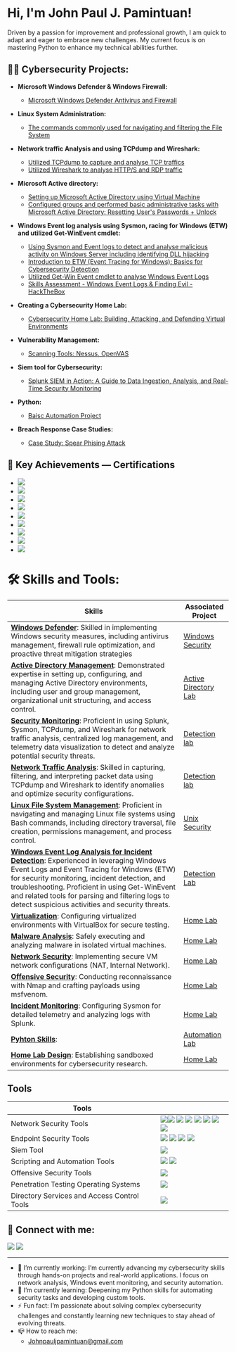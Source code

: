 <h1>Hi, I'm John Paul J. Pamintuan!</h1>
Driven by a passion for improvement and professional growth, I am quick to adapt and eager to embrace new challenges. 
My current focus is on mastering Python to enhance my technical abilities further.

<h2>👨‍💻 Cybersecurity Projects:</h2>

- <b>Microsoft Windows Defender & Windows Firewall:</b>
  - [Microsoft Windows Defender Antivirus and Firewall](https://github.com/JohnSpace2/Microsoft-Windows-Defender-Windows-Firewall/blob/main/README.md)
- <b>Linux System Administration:</b>
  - [The commands commonly used for navigating and filtering the File System](https://github.com/JohnSpace2/Navigate-and-manage-the-file-system-using-Linux-commands-via-the-Bash-shell/blob/main/README.md) 
- <b>Network traffic Analysis and using TCPdump and Wireshark:</b>
  - [Utilized TCPdump to capture and analyse TCP traffics](https://github.com/JohnPaulPamintuan/TCPdump/blob/main/README.md)
  - [Utilized Wireshark to analyse HTTP/S and RDP traffic](https://github.com/JohnPaulPamintuan/Wireshark/blob/main/README.md)
- <b>Microsoft Active directory:</b>
  - [Setting up Microsoft Active Directory using Virtual Machine](https://github.com/JohnPaulPamintuan/Setting-up-Active-directory)
  - [Configured groups and performed basic administrative tasks with Microsoft Active Directory: Resetting User's Passwords + Unlock](https://github.com/JohnPaulPamintuan/Active-Directory/blob/main/README.md)
- <b>Windows Event log analysis using Sysmon, racing for Windows (ETW) and utilized Get-WinEvent cmdlet:</b>
  - [Using Sysmon and Event logs to detect and analyse malicious activity on Windows Server
including identifying DLL hijacking](https://github.com/JohnPaulPamintuan/Windows-Event-log-analysis/blob/main/README.md)
   - [Introduction to ETW (Event Tracing for Windows): Basics for Cybersecurity Detection](https://github.com/JohnPaulPamintuan/ETW/blob/main/README.md)
   - [Utilized Get-Win Event cmdlet to analyse Windows Event Logs](https://github.com/JohnPaulPamintuan/Get-WinEvent-/blob/main/README.md)
   - [Skills Assessment - Windows Event Logs & Finding Evil - HackTheBox](https://github.com/JohnPaulPamintuan/Skills-Assessment---Windows-Event-Logs-Finding-Evil---HackTheBox./blob/main/README.md)

- <b>Creating a Cybersecurity Home Lab:</b>
  - [Cybersecurity Home Lab: Building, Attacking, and Defending Virtual Environments](https://github.com/JohnPaulPamintuan/Creating-a-basic-home-lab-)

- <b>Vulnerability Management:</b>
  - [Scanning Tools: Nessus, OpenVAS](https://github.com/JohnPaulPamintuan/Scanning-Tools-Nessus-OpenVAS)
- <b>Siem tool for Cybersecurity:</b>
  - [Splunk SIEM in Action: A Guide to Data Ingestion, Analysis, and Real-Time Security Monitoring](https://github.com/JohnPaulPamintuan/SIEM-Tool---SPLUNK)
- <b>Python:</b>
  - [Baisc Automation Project](https://github.com/JohnPaulPamintuan/python)
- <b>Breach Response Case Studies:</b>
  - [Case Study: Spear Phising Attack](https://coursera-assessments.s3.amazonaws.com/assessments/1720428014790/2123721c-6fdb-4ede-a0c0-1bec21cd781d/Pros%20and%20cons%20-%20Sheet1.pdf)
 
    
<h2>🏅 Key Achievements — Certifications </h2>

- [<img src="https://img.shields.io/badge/-Google%20Cybersecurity-4285F4?&style=for-the-badge&logo=Google&logoColor=white" />](https://github.com/JohnPaulPamintuan/Google-Cybersecurity/blob/main/README.md)
- [<img src="https://img.shields.io/badge/-Google%20Cloud%20Cybersecurity-4285F4?&style=for-the-badge&logo=GoogleCloud&logoColor=white" />](https://github.com/JohnPaulPamintuan/Google-Cloud/blob/main/README.md)
- <img src="https://img.shields.io/badge/-Security%2B-FF0000?&style=for-the-badge&logo=CompTIA&logoColor=white" />
- <img src="https://img.shields.io/badge/-IBM%27s%20Security%20Analyst%20Fundamentals-FFB300?&style=for-the-badge&logo=IBM&logoColor=white" />
- <img src="https://img.shields.io/badge/-Palo%20Alto%20Networks-EB5424?&style=for-the-badge&logo=PaloAltoNetworks&logoColor=white" />
- <img src="https://img.shields.io/badge/-ISC2%3A%20Certified%20in%20Cybersecurity-9B59B6?&style=for-the-badge&logo=ISC2&logoColor=white" />
- <img src="https://img.shields.io/badge/-Cisco%3A%20SOC%20Certification-005073?&style=for-the-badge&logo=Cisco&logoColor=white" />
- <img src="https://img.shields.io/badge/-Splunk%3A%20Search%20Expert%20Specialization-0096D6?style=for-the-badge&logo=Splunk&logoColor=white" />
- <img src="https://img.shields.io/badge/-InfoSec%20Python%20Certification-3776AB?style=for-the-badge&logo=python&logoColor=white">



<h1> 🛠️ Skills and Tools:</h1>

| Skills                                         | Associated Project         |
|-----------------------------------------------|----------------------------|
| <b><ins>Windows Defender</b></ins>: Skilled in implementing Windows security measures, including antivirus management, firewall rule optimization, and proactive threat mitigation strategies          | <a href="https://github.com/JohnPaulPamintuan/Microsoft-Windows-Defender-Windows-Firewall/blob/main/README.md">Windows Security</a>|
| <b><ins>Active Directory Management</b></ins>: Demonstrated expertise in setting up, configuring, and managing Active Directory environments, including user and group management, organizational unit structuring, and access control. | <a href="https://github.com/JohnPaulPamintuan/Active-Directory/blob/main/README.md">Active Directory Lab</a>|
| <b><ins>Security Monitoring</b></ins>: Proficient in using Splunk, Sysmon, TCPdump, and Wireshark for network traffic analysis, centralized log management, and telemetry data visualization to detect and analyze potential security threats.         | <a href="https://github.com/JohnPaulPamintuan/TCPdump/blob/main/README.md">Detection lab</a>|
|  <b><ins>Network Traffic Analysis</b></ins>: Skilled in capturing, filtering, and interpreting packet data using TCPdump and Wireshark to identify anomalies and optimize security configurations.      | <a href="https://github.com/JohnPaulPamintuan/Wireshark/blob/main/README.md">Detection lab<a>|
| <b><ins>Linux File System Management</b></ins>: Proficient in navigating and managing Linux file systems using Bash commands, including directory traversal, file creation, permissions management, and process control.                  | <a href="https://github.com/JohnPaulPamintuan/Navigate-and-manage-the-file-system-using-Linux-commands-via-the-Bash-shell/blob/main/README.md">Unix Security</a>|
| <b><ins>Windows Event Log Analysis for Incident Detection</b></ins>: Experienced in leveraging Windows Event Logs and Event Tracing for Windows (ETW) for security monitoring, incident detection, and troubleshooting. Proficient in using Get-WinEvent and related tools for parsing and filtering logs to detect suspicious activities and security threats. | <a href="https://github.com/JohnPaulPamintuan/Skills-Assessment---Windows-Event-Logs-Finding-Evil---HackTheBox./blob/main/README.md">Detection Lab</a>|
| <b><ins>Virtualization</b></ins>: Configuring virtualized environments with VirtualBox for secure testing. | <a href="https://github.com/JohnPaulPamintuan/Creating-a-basic-home-lab-">Home Lab</a>|
| <b><ins>Malware Analysis</b></ins>: Safely executing and analyzing malware in isolated virtual machines. | <a href="https://github.com/JohnPaulPamintuan/Creating-a-basic-home-lab-">Home Lab</a>|
| <b><ins>Network Security</b></ins>: Implementing secure VM network configurations (NAT, Internal Network). | <a href="https://github.com/JohnPaulPamintuan/Creating-a-basic-home-lab-">Home Lab</a>|
| <b><ins>Offensive Security</b></ins>: Conducting reconnaissance with Nmap and crafting payloads using msfvenom. | <a href="https://github.com/JohnPaulPamintuan/Creating-a-basic-home-lab-">Home Lab</a>|
| <b><ins>Incident Monitoring</b></ins>: Configuring Sysmon for detailed telemetry and analyzing logs with Splunk. | <a href="https://github.com/JohnPaulPamintuan/Creating-a-basic-home-lab-">Home Lab</a>|
| <b><ins>Pyhton Skills</b></ins>: | <a href="https://google.com"> Automation Lab</a>|
| <b><ins>Home Lab Design</b></ins>: Establishing sandboxed environments for cybersecurity research. | <a href="https://github.com/JohnPaulPamintuan/Creating-a-basic-home-lab-">Home Lab</a>|

## Tools 

| Tools |                                        |          
|------------------|----------------------------|
| Network Security Tools| <img src="https://img.shields.io/badge/-TCPdump-0052A3?&style=for-the-badge&logoColor=white"/><img src="https://img.shields.io/badge/-Wireshark-1679A7?&style=for-the-badge&logo=Wireshark&logoColor=white"/> <img src="https://img.shields.io/badge/-Nmap-4682B4?&style=for-the-badge&logoColor=white"/> <img src="https://img.shields.io/badge/-VirtualBox-183A61?&style=for-the-badge&logo=VirtualBox&logoColor=white"/> <img src="https://img.shields.io/badge/-VMware-607078?&style=for-the-badge&logo=VMware&logoColor=white"/> <img src="https://img.shields.io/badge/-NAT-0E7A0D?&style=for-the-badge&logoColor=white"/> <img src="https://img.shields.io/badge/-Internal%20Network-1D9BF0?&style=for-the-badge&logoColor=white"/> <img src="https://img.shields.io/badge/-Host--Only%20Network-F39C12?&style=for-the-badge&logoColor=white"/> |
| Endpoint Security Tools | <img src="https://img.shields.io/badge/-Microsoft%20Defender-0078D4?&style=for-the-badge&logo=Microsoft&logoColor=white"/> <img src="https://img.shields.io/badge/-Sysmon-4B0082?&style=for-the-badge&logo=WindowsTerminal&logoColor=white"/> <img src="https://img.shields.io/badge/-Get--WinEvent-0078D7?&style=for-the-badge&logo=PowerShell&logoColor=white"/> <img src="https://img.shields.io/badge/-Event%20Viewer-005A9E?&style=for-the-badge&logo=Windows&logoColor=white"/>|
| Siem Tool        | <img src="https://img.shields.io/badge/-Splunk-000000?&style=for-the-badge&logo=Splunk&logoColor=white"/>|
| Scripting and Automation Tools      |<img src="https://img.shields.io/badge/-PowerShell-2E2E2E?&style=for-the-badge&logo=PowerShell&logoColor=white"/> <img src="https://img.shields.io/badge/-Python-3776AB?&style=for-the-badge&logo=Python&logoColor=white"/> |
| Offensive Security Tools  | <img src="https://img.shields.io/badge/-Metasploit-004C37?&style=for-the-badge&logo=Metasploit&logoColor=white"/>|
| Penetration Testing Operating Systems | <img src="https://img.shields.io/badge/-Kali%20Linux-557C94?&style=for-the-badge&logo=Kali&logoColor=white"/>|
| Directory Services and Access Control Tools | <img src="https://img.shields.io/badge/-Active%20Directory%20Users%20and%20Computers-0078D4?&style=for-the-badge&logo=Windows&logoColor=white"/>|

<h2> 🤳 Connect with me:</h2>

 [<img src="https://img.shields.io/badge/-LinkedIn-0077B5?&style=for-the-badge&logo=LinkedIn&logoColor=white"/>](https://linkedin.com/in/johnpaulpamintuan)
[<img src="https://img.shields.io/badge/-Website-000000?&style=for-the-badge&logo=webflow&logoColor=white">](https://www.google.com/)


-------------------------------------------------
- 🔭 I’m currently working: I’m currently advancing my cybersecurity skills through hands-on projects and real-world applications. I focus on network analysis, Windows event monitoring, and security automation.
- 🌱 I’m currently learning: Deepening my Python skills for automating security tasks and developing custom tools.
- ⚡ Fun fact: I’m passionate about solving complex cybersecurity challenges and constantly learning new techniques to stay ahead of evolving threats.
- 📪 How to reach me:
  - Johnpauljpamintuan@gmail.com
    

